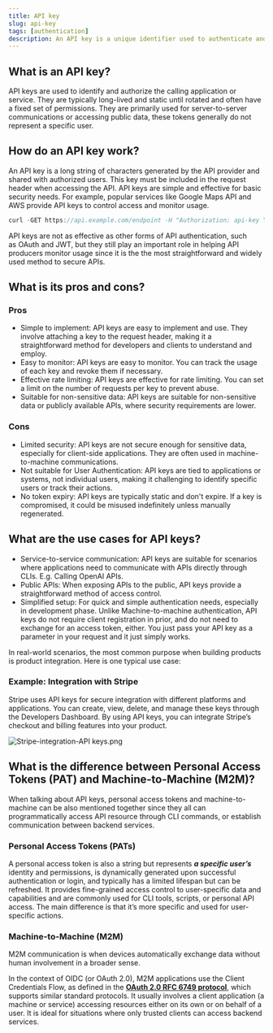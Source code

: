 ```yaml
---
title: API key
slug: api-key
tags: [authentication]
description: An API key is a unique identifier used to authenticate and authorize a client when accessing an API. It serves as a secret token included in API requests to verify the client’s identity and allow access to specific resources or services. API keys are typically used in server-to-server communications or when accessing public data.
---
```


## What is an API key?

API keys are used to identify and authorize the calling application or service. They are typically long-lived and static until rotated and often have a fixed set of permissions. They are primarily used for server-to-server communications or accessing public data, these tokens generally do not represent a specific user.

## How do an API key work?

An API key is a long string of characters generated by the API provider and shared with authorized users. This key must be included in the request header when accessing the API. API keys are simple and effective for basic security needs. For example, popular services like Google Maps API and AWS provide API keys to control access and monitor usage.

```java
curl -GET https://api.example.com/endpoint -H "Authorization: api-key YOUR_API_KEY"
```

API keys are not as effective as other forms of API authentication, such as OAuth and JWT, but they still play an important role in helping API producers monitor usage since it is the the most straightforward and widely used method to secure APIs.

## What is its pros and cons?

### Pros

- Simple to implement: API keys are easy to implement and use. They involve attaching a key to the request header, making it a straightforward method for developers and clients to understand and employ.
- Easy to monitor: API keys are easy to monitor. You can track the usage of each key and revoke them if necessary.
- Effective rate limiting: API keys are effective for rate limiting. You can set a limit on the number of requests per key to prevent abuse.
- Suitable for non-sensitive data: API keys are suitable for non-sensitive data or publicly available APIs, where security requirements are lower.

### Cons

- Limited security: API keys are not secure enough for sensitive data, especially for client-side applications. They are often used in machine-to-machine communications.
- Not suitable for User Authentication: API keys are tied to applications or systems, not individual users, making it challenging to identify specific users or track their actions.
- No token expiry: API keys are typically static and don't expire. If a key is compromised, it could be misused indefinitely unless manually regenerated.

## What are the use cases for API keys?

- Service-to-service communication: API keys are suitable for scenarios where applications need to communicate with APIs directly through CLIs. E.g. Calling OpenAI APIs.
- Public APIs: When exposing APIs to the public, API keys provide a straightforward method of access control.
- Simplified setup: For quick and simple authentication needs, especially in development phase. Unlike Machine-to-machine authentication, API keys do not require client registration in prior, and do not need to exchange for an access token, either. You just pass your API key as a parameter in your request and it just simply works.

In real-world scenarios, the most common purpose when building products is product integration. Here is one typical use case:

### Example: Integration with Stripe

Stripe uses API keys for secure integration with different platforms and applications. You can create, view, delete, and manage these keys through the Developers Dashboard. By using API keys, you can integrate Stripe’s checkout and billing features into your product.

![Stripe-integration-API keys.png](https://uploads.strapi.logto.io/Stripe_integration_API_keys_cb6a2bc679.png)

## What is the difference between Personal Access Tokens (PAT) and Machine-to-Machine (M2M)?

When talking about API keys, personal access tokens and machine-to-machine can be also mentioned together since they all can programmatically access API resource through CLI commands, or establish communication between backend services.

### Personal Access Tokens (PATs)

A personal access token is also a string but represents ***a specific user’s*** identity and permissions, is dynamically generated upon successful authentication or login, and typically has a limited lifespan but can be refreshed. It provides fine-grained access control to user-specific data and capabilities and are commonly used for CLI tools, scripts, or personal API access. The main difference is that it’s more specific and used for user-specific actions.

### Machine-to-Machine (M2M)

M2M communication is when devices automatically exchange data without human involvement in a broader sense.

In the context of OIDC (or OAuth 2.0), M2M applications use the Client Credentials Flow, as defined in the [**OAuth 2.0 RFC 6749 protocol**](https://datatracker.ietf.org/doc/html/rfc6749), which supports similar standard protocols. It usually involves a client application (a machine or service) accessing resources either on its own or on behalf of a user. It is ideal for situations where only trusted clients can access backend services. 
